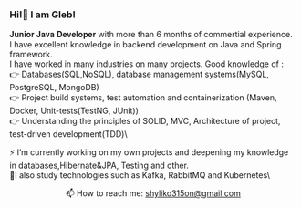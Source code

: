 ### Hi!👋 I am Gleb!
𝐉𝐮𝐧𝐢𝐨𝐫 𝐉𝐚𝐯𝐚 𝐃𝐞𝐯𝐞𝐥𝐨𝐩𝐞𝐫 with more than 6 months of commertial experience.\
I have excellent knowledge in backend development on Java and Spring framework. \
I have worked in many industries on many projects. Good knowledge of :\
👉 Databases(SQL,NoSQL), database management systems(MySQL, PostgreSQL, MongoDB)\
👉 Project build systems, test automation and containerization (Maven, Docker, Unit-tests(TestNG, JUnit))\
👉 Understanding the principles of SOLID, MVC, Architecture of project, test-driven development(TDD)\

⚡ I’m currently working on my own projects and deepening my knowledge in databases,Hibernate&JPA, Testing and other.\
👐I also study technologies such as Kafka, RabbitMQ and Kubernetes\

<p align='center'>
   📫 How to reach me: <a href='mailto:shyliko315on@gmail.com'>shyliko315on@gmail.com</a>
</p>
